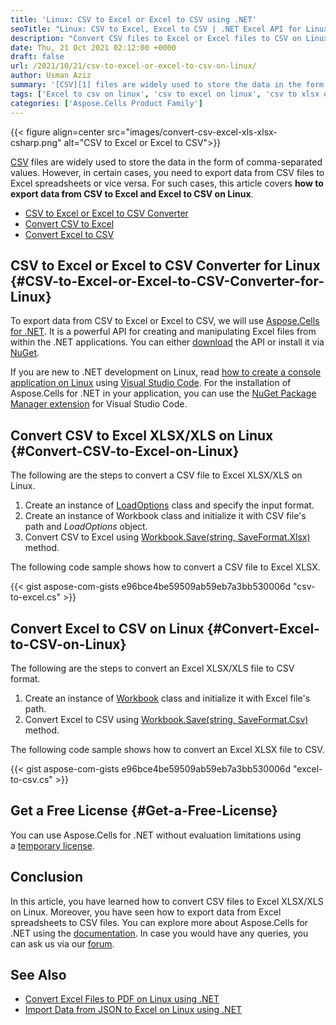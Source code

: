 ```yaml
---
title: 'Linux: CSV to Excel or Excel to CSV using .NET'
seoTitle: "Linux: CSV to Excel, Excel to CSV | .NET Excel API for Linux"
description: "Convert CSV files to Excel or Excel files to CSV on Linux using .NET API. Convert CSV to XLSX/XLS or XLSX/XLS to CSV from within .NET 5 applications."
date: Thu, 21 Oct 2021 02:12:00 +0000
draft: false
url: /2021/10/21/csv-to-excel-or-excel-to-csv-on-linux/
author: Usman Aziz
summary: '[CSV][1] files are widely used to store the data in the form of comma-separated values. However, in certain cases, you need to export data from CSV files to Excel spreadsheets or vice versa. For such cases, this article covers **how to export data from CSV to Excel and Excel to CSV on Linux**.'
tags: ['Excel to csv on linux', 'csv to excel on linux', 'csv to xlsx on linux', 'xlsx to csv on linux']
categories: ['Aspose.Cells Product Family']
---
```




{{< figure align=center src="images/convert-csv-excel-xls-xlsx-csharp.png" alt="CSV to Excel or Excel to CSV">}}


[CSV][2] files are widely used to store the data in the form of comma-separated values. However, in certain cases, you need to export data from CSV files to Excel spreadsheets or vice versa. For such cases, this article covers **how to export data from CSV to Excel and Excel to CSV on Linux**.

*   [CSV to Excel or Excel to CSV Converter][3]
*   [Convert CSV to Excel][4]
*   [Convert Excel to CSV][5]

## CSV to Excel or Excel to CSV Converter for Linux {#CSV-to-Excel-or-Excel-to-CSV-Converter-for-Linux}

To export data from CSV to Excel or Excel to CSV, we will use [Aspose.Cells for .NET][6]. It is a powerful API for creating and manipulating Excel files from within the .NET applications. You can either [download][7] the API or install it via [NuGet][8].

If you are new to .NET development on Linux, read [how to create a console application on Linux][9] using [Visual Studio Code][10]. For the installation of Aspose.Cells for .NET in your application, you can use the [NuGet Package Manager extension][11] for Visual Studio Code.

## Convert CSV to Excel XLSX/XLS on Linux {#Convert-CSV-to-Excel-on-Linux}

The following are the steps to convert a CSV file to Excel XLSX/XLS on Linux.

1.  Create an instance of [LoadOptions][12] class and specify the input format.
2.  Create an instance of Workbook class and initialize it with CSV file's path and _LoadOptions_ object.
3.  Convert CSV to Excel using [Workbook.Save(string, SaveFormat.Xlsx)][13] method.

The following code sample shows how to convert a CSV file to Excel XLSX.

{{< gist aspose-com-gists e96bce4be59509ab59eb7a3bb530006d "csv-to-excel.cs" >}}

## Convert Excel to CSV on Linux {#Convert-Excel-to-CSV-on-Linux}

The following are the steps to convert an Excel XLSX/XLS file to CSV format.

1.  Create an instance of [Workbook][14] class and initialize it with Excel file's path.
2.  Convert Excel to CSV using [Workbook.Save(string, SaveFormat.Csv)][15] method.

The following code sample shows how to convert an Excel XLSX file to CSV.

{{< gist aspose-com-gists e96bce4be59509ab59eb7a3bb530006d "excel-to-csv.cs" >}}

## Get a Free License {#Get-a-Free-License}

You can use Aspose.Cells for .NET without evaluation limitations using a [temporary license][16].

## Conclusion

In this article, you have learned how to convert CSV files to Excel XLSX/XLS on Linux. Moreover, you have seen how to export data from Excel spreadsheets to CSV files. You can explore more about Aspose.Cells for .NET using the [documentation][17]. In case you would have any queries, you can ask us via our [forum][18].

## See Also

*   [Convert Excel Files to PDF on Linux using .NET][19]
*   [Import Data from JSON to Excel on Linux using .NET][20]




[1]: https://docs.fileformat.com/spreadsheet/csv/
[2]: https://docs.fileformat.com/spreadsheet/csv/
[3]: #CSV-to-Excel-or-Excel-to-CSV-Converter-for-Linux
[4]: #Convert-CSV-to-Excel-on-Linux
[5]: #Convert-Excel-to-CSV-on-Linux
[6]: https://products.aspose.com/cells/net
[7]: https://downloads.aspose.com/cells/net
[8]: https://www.nuget.org/packages/Aspose.Cells
[9]: https://docs.microsoft.com/en-us/dotnet/core/tutorials/with-visual-studio-code
[10]: https://code.visualstudio.com/
[11]: https://marketplace.visualstudio.com/items?itemName=jmrog.vscode-nuget-package-manager
[12]: https://apireference.aspose.com/cells/net/aspose.cells/loadoptions
[13]: https://apireference.aspose.com/cells/net/aspose.cells.workbook/save/methods/3
[14]: https://apireference.aspose.com/net/cells/aspose.cells/workbook
[15]: https://apireference.aspose.com/cells/net/aspose.cells.workbook/save/methods/3
[16]: https://purchase.aspose.com/temporary-license
[17]: https://docs.aspose.com/cells/net/developer-guide/
[18]: https://forum.aspose.com/
[19]: https://blog.aspose.com/2021/10/12/convert-excel-files-to-pdf-on-linux/
[20]: https://blog.aspose.com/2021/09/16/import-data-from-json-to-excel-on-linux/




